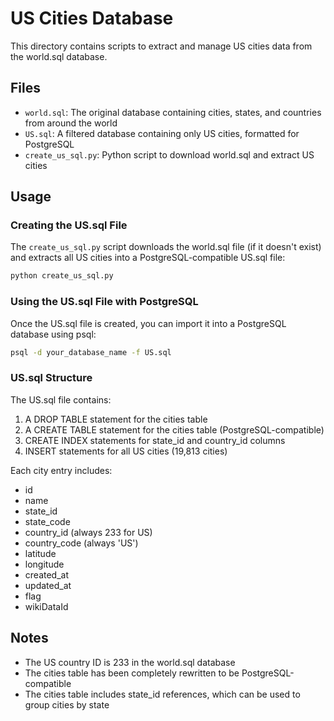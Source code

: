 # US Cities Database

This directory contains scripts to extract and manage US cities data from the world.sql database.

## Files

- `world.sql`: The original database containing cities, states, and countries from around the world
- `US.sql`: A filtered database containing only US cities, formatted for PostgreSQL
- `create_us_sql.py`: Python script to download world.sql and extract US cities

## Usage

### Creating the US.sql File

The `create_us_sql.py` script downloads the world.sql file (if it doesn't exist) and extracts all US cities into a PostgreSQL-compatible US.sql file:

```bash
python create_us_sql.py
```

### Using the US.sql File with PostgreSQL

Once the US.sql file is created, you can import it into a PostgreSQL database using psql:

```bash
psql -d your_database_name -f US.sql
```

### US.sql Structure

The US.sql file contains:

1. A DROP TABLE statement for the cities table
2. A CREATE TABLE statement for the cities table (PostgreSQL-compatible)
3. CREATE INDEX statements for state_id and country_id columns
4. INSERT statements for all US cities (19,813 cities)

Each city entry includes:

- id
- name
- state_id
- state_code
- country_id (always 233 for US)
- country_code (always 'US')
- latitude
- longitude
- created_at
- updated_at
- flag
- wikiDataId

## Notes

- The US country ID is 233 in the world.sql database
- The cities table has been completely rewritten to be PostgreSQL-compatible
- The cities table includes state_id references, which can be used to group cities by state
